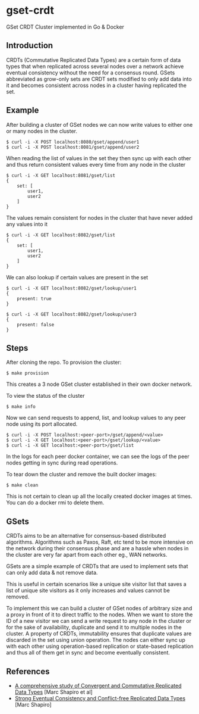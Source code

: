 # gset-crdt

GSet CRDT Cluster implemented in Go & Docker

## Introduction

CRDTs (Commutative Replicated Data Types) are a certain form of data types that when replicated across several nodes over a network achieve eventual consistency without the need for a consensus round. GSets abbreviated as grow-only sets are CRDT sets modified to only add data into it and becomes consistent across nodes in a cluster having replicated the set.

## Example

After building a cluster of GSet nodes we can now write values to either one or many nodes in the cluster.

```
$ curl -i -X POST localhost:8080/gset/append/user1
$ curl -i -X POST localhost:8081/gset/append/user2
```

When reading the list of values in the set they then sync up with each other and thus return consistent values every time from any node in the cluster

```
$ curl -i -X GET localhost:8081/gset/list
{
    set: [
        user1,
        user2
    ]
}
```

The values remain consistent for nodes in the cluster that have never added any values into it

```
$ curl -i -X GET localhost:8082/gset/list
{
    set: [
        user1,
        user2
    ]
}
```

We can also lookup if certain values are present in the set

```
$ curl -i -X GET localhost:8082/gset/lookup/user1
{
    present: true
}

$ curl -i -X GET localhost:8082/gset/lookup/user3
{
    present: false
}
```

## Steps

After cloning the repo. To provision the cluster:

```
$ make provision
```

This creates a 3 node GSet cluster established in their own docker network.

To view the status of the cluster

```
$ make info
```

Now we can send requests to append, list, and lookup values to any peer node using its port allocated.

```
$ curl -i -X POST localhost:<peer-port>/gset/append/<value>
$ curl -i -X GET localhost:<peer-port>/gset/lookup/<value>
$ curl -i -X GET localhost:<peer-port>/gset/list
```

In the logs for each peer docker container, we can see the logs of the peer nodes getting in sync during read operations.

To tear down the cluster and remove the built docker images:

```
$ make clean
```

This is not certain to clean up all the locally created docker images at times. You can do a docker rmi to delete them.

## GSets

CRDTs aims to be an alternative for consensus-based distributed algorithms. Algorithms such as Paxos, Raft, etc tend to be more intensive on the network during their consensus phase and are a hassle when nodes in the cluster are very far apart from each other eg., WAN networks.

GSets are a simple example of CRDTs that are used to implement sets that can only add data & not remove data.

This is useful in certain scenarios like a unique site visitor list that saves a list of unique site visitors as it only increases and values cannot be removed.

To implement this we can build a cluster of GSet nodes of arbitrary size and a proxy in front of it to direct traffic to the nodes. When we want to store the ID of a new visitor we can send a write request to any node in the cluster or for the sake of availability, duplicate and send it to multiple nodes in the cluster. A property of CRDTs, immutability ensures that duplicate values are discarded in the set using union operation. The nodes can either sync up with each other using operation-based replication or state-based replication and thus all of them get in sync and become eventually consistent.

## References

- [A comprehensive study of Convergent and Commutative Replicated Data Types](https://hal.inria.fr/inria-00555588/document) [Marc Shapiro et al]
- [Strong Eventual Consistency and Conflict-free Replicated Data Types](https://www.youtube.com/watch?v=oyUHd894w18&t=3902s) [Marc Shapiro]
